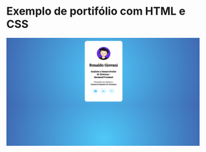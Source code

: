 # Exemplo de portifólio com HTML e CSS

<img src="../../public/screenshots/portifolio-introHTML.png"/>